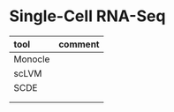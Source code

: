 # Single-Cell RNA-Seq

|tool       |comment    |
|:----------|:----------|
|Monocle||
|scLVM||
|SCDE||
|||
|||
